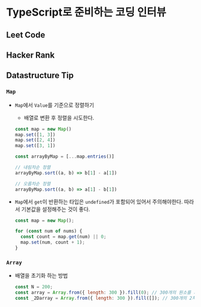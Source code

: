 # TypeScript로 준비하는 코딩 인터뷰

## Leet Code

## Hacker Rank

## Datastructure Tip
### `Map`
- `Map`에서 `Value`를 기준으로 정렬하기
  - 배열로 변환 후 정렬을 시도한다.
  ```javascript
  const map = new Map()
  map.set([1, 3])
  map.set([2, 4])
  map.set([3, 1])
  
  const arrayByMap = [...map.entries()]
  
  // 내림차순 정렬
  arrayByMap.sort((a, b) => b[1] - a[1])
  
  // 오름차순 정렬
  arrayByMap.sort((a, b) => a[1] - b[1])
  ```

- `Map`에서 `get`이 반환하는 타입은 `undefined`가 포함되어 있어서 주의해야한다. 따라서 기본값을 설정해주는 것이 좋다.
  ```javascript
  const map = new Map();
  
  for (const num of nums) {
    const count = map.get(num) || 0;
    map.set(num, count + 1);
  }
  ```

### `Array`
- 배열을 초기화 하는 방법
  ```javascript
  const N = 200;
  const array = Array.from({ length: 300 }).fill(0); // 300개의 원소를 가진 배열이 생성된다.
  const _2Darray = Array.from({ length: 300 }).fill([]); // 300개의 2차원 배열이 생성된다.
  ```
